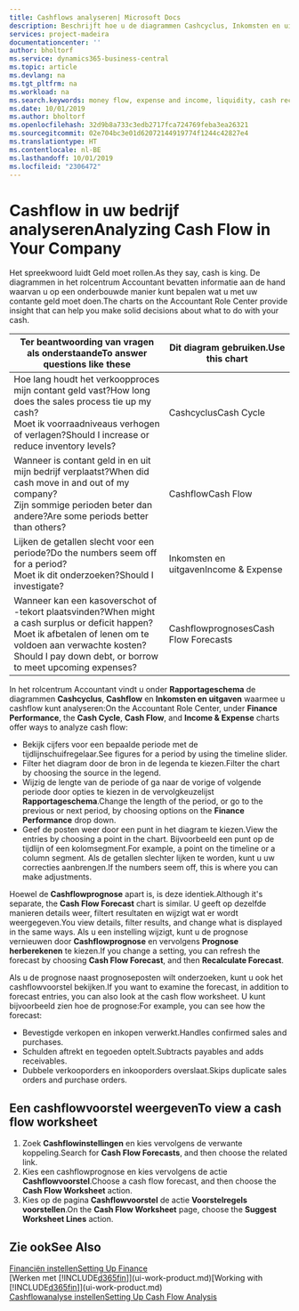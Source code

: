 ```yaml
---
title: Cashflows analyseren| Microsoft Docs
description: Beschrijft hoe u de diagrammen Cashcyclus, Inkomsten en uitgaven, Cashflow, en Cashflowprognose gebruikt om verleden en toekomstige stroom van geld in en uit uw bedrijf te analyseren.
services: project-madeira
documentationcenter: ''
author: bholtorf
ms.service: dynamics365-business-central
ms.topic: article
ms.devlang: na
ms.tgt_pltfrm: na
ms.workload: na
ms.search.keywords: money flow, expense and income, liquidity, cash receipts minus cash payments, Cartera
ms.date: 10/01/2019
ms.author: bholtorf
ms.openlocfilehash: 32d9b8a733c3edb2717fca724769feba3ea26321
ms.sourcegitcommit: 02e704bc3e01d62072144919774f1244c42827e4
ms.translationtype: HT
ms.contentlocale: nl-BE
ms.lasthandoff: 10/01/2019
ms.locfileid: "2306472"
---
```

# <a name="analyzing-cash-flow-in-your-company"></a><span data-ttu-id="bceb8-103">Cashflow in uw bedrijf analyseren</span><span class="sxs-lookup"><span data-stu-id="bceb8-103">Analyzing Cash Flow in Your Company</span></span>
<span data-ttu-id="bceb8-104">Het spreekwoord luidt Geld moet rollen.</span><span class="sxs-lookup"><span data-stu-id="bceb8-104">As they say, cash is king.</span></span> <span data-ttu-id="bceb8-105">De diagrammen in het rolcentrum Accountant bevatten informatie aan de hand waarvan u op een onderbouwde manier kunt bepalen wat u met uw contante geld moet doen.</span><span class="sxs-lookup"><span data-stu-id="bceb8-105">The charts on the Accountant Role Center provide insight that can help you make solid decisions about what to do with your cash.</span></span>  

| <span data-ttu-id="bceb8-106">Ter beantwoording van vragen als onderstaande</span><span class="sxs-lookup"><span data-stu-id="bceb8-106">To answer questions like these</span></span> | <span data-ttu-id="bceb8-107">Dit diagram gebruiken.</span><span class="sxs-lookup"><span data-stu-id="bceb8-107">Use this chart</span></span> |
| --- | --- |
| <span data-ttu-id="bceb8-108">Hoe lang houdt het verkoopproces mijn contant geld vast?</span><span class="sxs-lookup"><span data-stu-id="bceb8-108">How long does the sales process tie up my cash?</span></span></br> <span data-ttu-id="bceb8-109">Moet ik voorraadniveaus verhogen of verlagen?</span><span class="sxs-lookup"><span data-stu-id="bceb8-109">Should I increase or reduce inventory levels?</span></span> |<span data-ttu-id="bceb8-110">Cashcyclus</span><span class="sxs-lookup"><span data-stu-id="bceb8-110">Cash Cycle</span></span> |
| <span data-ttu-id="bceb8-111">Wanneer is contant geld in en uit mijn bedrijf verplaatst?</span><span class="sxs-lookup"><span data-stu-id="bceb8-111">When did cash move in and out of my company?</span></span></br> <span data-ttu-id="bceb8-112">Zijn sommige perioden beter dan andere?</span><span class="sxs-lookup"><span data-stu-id="bceb8-112">Are some periods better than others?</span></span> |<span data-ttu-id="bceb8-113">Cashflow</span><span class="sxs-lookup"><span data-stu-id="bceb8-113">Cash Flow</span></span> |
| <span data-ttu-id="bceb8-114">Lijken de getallen slecht voor een periode?</span><span class="sxs-lookup"><span data-stu-id="bceb8-114">Do the numbers seem off for a period?</span></span></br> <span data-ttu-id="bceb8-115">Moet ik dit onderzoeken?</span><span class="sxs-lookup"><span data-stu-id="bceb8-115">Should I investigate?</span></span> |<span data-ttu-id="bceb8-116">Inkomsten en uitgaven</span><span class="sxs-lookup"><span data-stu-id="bceb8-116">Income & Expense</span></span> |
| <span data-ttu-id="bceb8-117">Wanneer kan een kasoverschot of -tekort plaatsvinden?</span><span class="sxs-lookup"><span data-stu-id="bceb8-117">When might a cash surplus or deficit happen?</span></span></br> <span data-ttu-id="bceb8-118">Moet ik afbetalen of lenen om te voldoen aan verwachte kosten?</span><span class="sxs-lookup"><span data-stu-id="bceb8-118">Should I pay down debt, or borrow to meet upcoming expenses?</span></span> |<span data-ttu-id="bceb8-119">Cashflowprognoses</span><span class="sxs-lookup"><span data-stu-id="bceb8-119">Cash Flow Forecasts</span></span> |

<span data-ttu-id="bceb8-120">In het rolcentrum Accountant vindt u onder **Rapportageschema** de diagrammen **Cashcyclus**, **Cashflow** en **Inkomsten en uitgaven** waarmee u cashflow kunt analyseren:</span><span class="sxs-lookup"><span data-stu-id="bceb8-120">On the Accountant Role Center, under **Finance Performance**, the **Cash Cycle**, **Cash Flow**, and **Income & Expense** charts offer ways to analyze cash flow:</span></span>  

* <span data-ttu-id="bceb8-121">Bekijk cijfers voor een bepaalde periode met de tijdlijnschuifregelaar.</span><span class="sxs-lookup"><span data-stu-id="bceb8-121">See figures for a period by using the timeline slider.</span></span>  
* <span data-ttu-id="bceb8-122">Filter het diagram door de bron in de legenda te kiezen.</span><span class="sxs-lookup"><span data-stu-id="bceb8-122">Filter the chart by choosing the source in the legend.</span></span>  
* <span data-ttu-id="bceb8-123">Wijzig de lengte van de periode of ga naar de vorige of volgende periode door opties te kiezen in de vervolgkeuzelijst **Rapportageschema**.</span><span class="sxs-lookup"><span data-stu-id="bceb8-123">Change the length of the period, or go to the previous or next period, by choosing options on the **Finance Performance** drop down.</span></span>  
* <span data-ttu-id="bceb8-124">Geef de posten weer door een punt in het diagram te kiezen.</span><span class="sxs-lookup"><span data-stu-id="bceb8-124">View the entries by choosing a point in the chart.</span></span> <span data-ttu-id="bceb8-125">Bijvoorbeeld een punt op de tijdlijn of een kolomsegment.</span><span class="sxs-lookup"><span data-stu-id="bceb8-125">For example, a point on the timeline or a column segment.</span></span> <span data-ttu-id="bceb8-126">Als de getallen slechter lijken te worden, kunt u uw correcties aanbrengen.</span><span class="sxs-lookup"><span data-stu-id="bceb8-126">If the numbers seem off, this is where you can make adjustments.</span></span>  

<span data-ttu-id="bceb8-127">Hoewel de **Cashflowprognose** apart is, is deze identiek.</span><span class="sxs-lookup"><span data-stu-id="bceb8-127">Although it's separate, the **Cash Flow Forecast** chart is similar.</span></span> <span data-ttu-id="bceb8-128">U geeft op dezelfde manieren details weer, filtert resultaten en wijzigt wat er wordt weergegeven.</span><span class="sxs-lookup"><span data-stu-id="bceb8-128">You view details, filter results, and change what is displayed in the same ways.</span></span> <span data-ttu-id="bceb8-129">Als u een instelling wijzigt, kunt u de prognose vernieuwen door **Cashflowprognose** en vervolgens **Prognose herberekenen** te kiezen.</span><span class="sxs-lookup"><span data-stu-id="bceb8-129">If you change a setting, you can refresh the forecast by choosing **Cash Flow Forecast**, and then **Recalculate Forecast**.</span></span>

<span data-ttu-id="bceb8-130">Als u de prognose naast prognoseposten wilt onderzoeken, kunt u ook het cashflowvoorstel bekijken.</span><span class="sxs-lookup"><span data-stu-id="bceb8-130">If you want to examine the forecast, in addition to forecast entries, you can also look at the cash flow worksheet.</span></span> <span data-ttu-id="bceb8-131">U kunt bijvoorbeeld zien hoe de prognose:</span><span class="sxs-lookup"><span data-stu-id="bceb8-131">For example, you can see how the forecast:</span></span>

* <span data-ttu-id="bceb8-132">Bevestigde verkopen en inkopen verwerkt.</span><span class="sxs-lookup"><span data-stu-id="bceb8-132">Handles confirmed sales and purchases.</span></span>  
* <span data-ttu-id="bceb8-133">Schulden aftrekt en tegoeden optelt.</span><span class="sxs-lookup"><span data-stu-id="bceb8-133">Subtracts payables and adds receivables.</span></span>  
* <span data-ttu-id="bceb8-134">Dubbele verkooporders en inkooporders overslaat.</span><span class="sxs-lookup"><span data-stu-id="bceb8-134">Skips duplicate sales orders and purchase orders.</span></span>  

## <a name="to-view-a-cash-flow-worksheet"></a><span data-ttu-id="bceb8-135">Een cashflowvoorstel weergeven</span><span class="sxs-lookup"><span data-stu-id="bceb8-135">To view a cash flow worksheet</span></span>
1. <span data-ttu-id="bceb8-136">Zoek **Cashflowinstellingen** en kies vervolgens de verwante koppeling.</span><span class="sxs-lookup"><span data-stu-id="bceb8-136">Search for **Cash Flow Forecasts**, and then choose the related link.</span></span>  
2. <span data-ttu-id="bceb8-137">Kies een cashflowprognose en kies vervolgens de actie **Cashflowvoorstel**.</span><span class="sxs-lookup"><span data-stu-id="bceb8-137">Choose a cash flow forecast, and then choose the **Cash Flow Worksheet** action.</span></span>  
3. <span data-ttu-id="bceb8-138">Kies op de pagina **Cashflowvoorstel** de actie **Voorstelregels voorstellen**.</span><span class="sxs-lookup"><span data-stu-id="bceb8-138">On the **Cash Flow Worksheet** page, choose the **Suggest Worksheet Lines** action.</span></span>  

## <a name="see-also"></a><span data-ttu-id="bceb8-139">Zie ook</span><span class="sxs-lookup"><span data-stu-id="bceb8-139">See Also</span></span>
[<span data-ttu-id="bceb8-140">Financiën instellen</span><span class="sxs-lookup"><span data-stu-id="bceb8-140">Setting Up Finance</span></span>](finance-setup-finance.md)  
<span data-ttu-id="bceb8-141">[Werken met [!INCLUDE[d365fin](includes/d365fin_md.md)]](ui-work-product.md)</span><span class="sxs-lookup"><span data-stu-id="bceb8-141">[Working with [!INCLUDE[d365fin](includes/d365fin_md.md)]](ui-work-product.md)</span></span>  
[<span data-ttu-id="bceb8-142">Cashflowanalyse instellen</span><span class="sxs-lookup"><span data-stu-id="bceb8-142">Setting Up Cash Flow Analysis</span></span>](finance-setup-cash-flow-analyses.md)  
